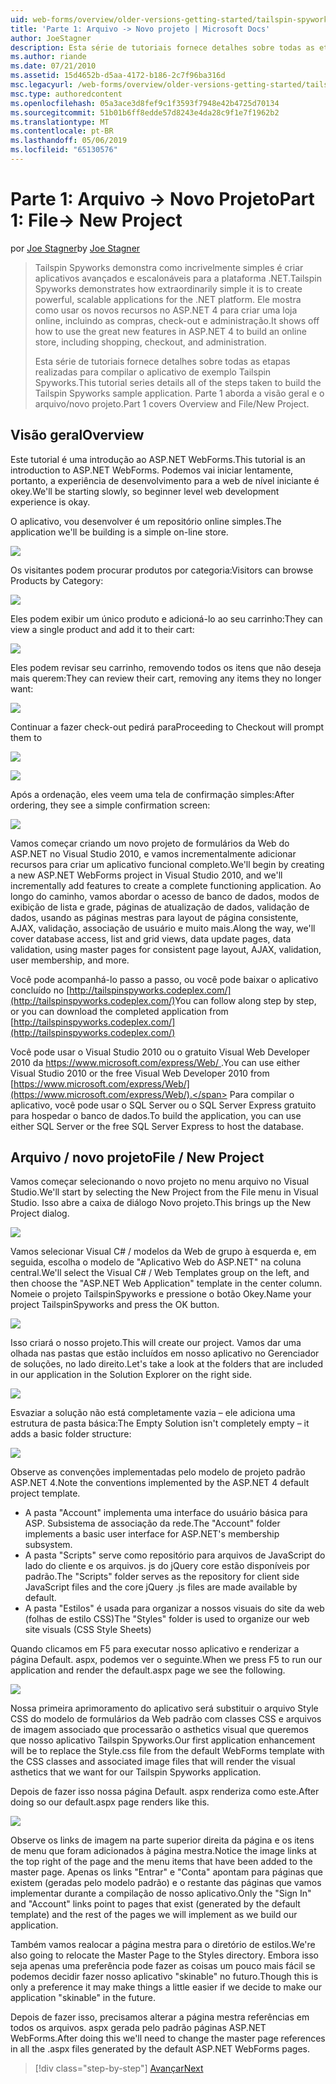 ```yaml
---
uid: web-forms/overview/older-versions-getting-started/tailspin-spyworks/tailspin-spyworks-part-1
title: 'Parte 1: Arquivo -> Novo projeto | Microsoft Docs'
author: JoeStagner
description: Esta série de tutoriais fornece detalhes sobre todas as etapas realizadas para compilar o aplicativo de exemplo Tailspin Spyworks. Parte 1 aborda a visão geral e o arquivo/novo projeto.
ms.author: riande
ms.date: 07/21/2010
ms.assetid: 15d4652b-d5aa-4172-b186-2c7f96ba316d
msc.legacyurl: /web-forms/overview/older-versions-getting-started/tailspin-spyworks/tailspin-spyworks-part-1
msc.type: authoredcontent
ms.openlocfilehash: 05a3ace3d8fef9c1f3593f7948e42b4725d70134
ms.sourcegitcommit: 51b01b6ff8edde57d8243e4da28c9f1e7f1962b2
ms.translationtype: MT
ms.contentlocale: pt-BR
ms.lasthandoff: 05/06/2019
ms.locfileid: "65130576"
---
```

# <a name="part-1-file--new-project"></a><span data-ttu-id="8a642-104">Parte 1: Arquivo -> Novo Projeto</span><span class="sxs-lookup"><span data-stu-id="8a642-104">Part 1: File-> New Project</span></span>

<span data-ttu-id="8a642-105">por [Joe Stagner](https://github.com/JoeStagner)</span><span class="sxs-lookup"><span data-stu-id="8a642-105">by [Joe Stagner](https://github.com/JoeStagner)</span></span>

> <span data-ttu-id="8a642-106">Tailspin Spyworks demonstra como incrivelmente simples é criar aplicativos avançados e escalonáveis para a plataforma .NET.</span><span class="sxs-lookup"><span data-stu-id="8a642-106">Tailspin Spyworks demonstrates how extraordinarily simple it is to create powerful, scalable applications for the .NET platform.</span></span> <span data-ttu-id="8a642-107">Ele mostra como usar os novos recursos no ASP.NET 4 para criar uma loja online, incluindo as compras, check-out e administração.</span><span class="sxs-lookup"><span data-stu-id="8a642-107">It shows off how to use the great new features in ASP.NET 4 to build an online store, including shopping, checkout, and administration.</span></span>
> 
> <span data-ttu-id="8a642-108">Esta série de tutoriais fornece detalhes sobre todas as etapas realizadas para compilar o aplicativo de exemplo Tailspin Spyworks.</span><span class="sxs-lookup"><span data-stu-id="8a642-108">This tutorial series details all of the steps taken to build the Tailspin Spyworks sample application.</span></span> <span data-ttu-id="8a642-109">Parte 1 aborda a visão geral e o arquivo/novo projeto.</span><span class="sxs-lookup"><span data-stu-id="8a642-109">Part 1 covers Overview and File/New Project.</span></span>

## <a id="_Toc260221666"></a>  <span data-ttu-id="8a642-110">Visão geral</span><span class="sxs-lookup"><span data-stu-id="8a642-110">Overview</span></span>

<span data-ttu-id="8a642-111">Este tutorial é uma introdução ao ASP.NET WebForms.</span><span class="sxs-lookup"><span data-stu-id="8a642-111">This tutorial is an introduction to ASP.NET WebForms.</span></span> <span data-ttu-id="8a642-112">Podemos vai iniciar lentamente, portanto, a experiência de desenvolvimento para a web de nível iniciante é okey.</span><span class="sxs-lookup"><span data-stu-id="8a642-112">We'll be starting slowly, so beginner level web development experience is okay.</span></span>

<span data-ttu-id="8a642-113">O aplicativo, vou desenvolver é um repositório online simples.</span><span class="sxs-lookup"><span data-stu-id="8a642-113">The application we'll be building is a simple on-line store.</span></span>

![](tailspin-spyworks-part-1/_static/image1.jpg)

<span data-ttu-id="8a642-114">Os visitantes podem procurar produtos por categoria:</span><span class="sxs-lookup"><span data-stu-id="8a642-114">Visitors can browse Products by Category:</span></span>

![](tailspin-spyworks-part-1/_static/image2.jpg)

<span data-ttu-id="8a642-115">Eles podem exibir um único produto e adicioná-lo ao seu carrinho:</span><span class="sxs-lookup"><span data-stu-id="8a642-115">They can view a single product and add it to their cart:</span></span>

![](tailspin-spyworks-part-1/_static/image3.jpg)

<span data-ttu-id="8a642-116">Eles podem revisar seu carrinho, removendo todos os itens que não deseja mais querem:</span><span class="sxs-lookup"><span data-stu-id="8a642-116">They can review their cart, removing any items they no longer want:</span></span>

![](tailspin-spyworks-part-1/_static/image4.jpg)

<span data-ttu-id="8a642-117">Continuar a fazer check-out pedirá para</span><span class="sxs-lookup"><span data-stu-id="8a642-117">Proceeding to Checkout will prompt them to</span></span>

![](tailspin-spyworks-part-1/_static/image5.jpg)

![](tailspin-spyworks-part-1/_static/image6.jpg)

<span data-ttu-id="8a642-118">Após a ordenação, eles veem uma tela de confirmação simples:</span><span class="sxs-lookup"><span data-stu-id="8a642-118">After ordering, they see a simple confirmation screen:</span></span>

![](tailspin-spyworks-part-1/_static/image7.jpg)

<span data-ttu-id="8a642-119">Vamos começar criando um novo projeto de formulários da Web do ASP.NET no Visual Studio 2010, e vamos incrementalmente adicionar recursos para criar um aplicativo funcional completo.</span><span class="sxs-lookup"><span data-stu-id="8a642-119">We'll begin by creating a new ASP.NET WebForms project in Visual Studio 2010, and we'll incrementally add features to create a complete functioning application.</span></span> <span data-ttu-id="8a642-120">Ao longo do caminho, vamos abordar o acesso de banco de dados, modos de exibição de lista e grade, páginas de atualização de dados, validação de dados, usando as páginas mestras para layout de página consistente, AJAX, validação, associação de usuário e muito mais.</span><span class="sxs-lookup"><span data-stu-id="8a642-120">Along the way, we'll cover database access, list and grid views, data update pages, data validation, using master pages for consistent page layout, AJAX, validation, user membership, and more.</span></span>

<span data-ttu-id="8a642-121">Você pode acompanhá-lo passo a passo, ou você pode baixar o aplicativo concluído no [http://tailspinspyworks.codeplex.com/](http://tailspinspyworks.codeplex.com/)</span><span class="sxs-lookup"><span data-stu-id="8a642-121">You can follow along step by step, or you can download the completed application from [http://tailspinspyworks.codeplex.com/](http://tailspinspyworks.codeplex.com/)</span></span>

<span data-ttu-id="8a642-122">Você pode usar o Visual Studio 2010 ou o gratuito Visual Web Developer 2010 da [ https://www.microsoft.com/express/Web/ ](https://www.microsoft.com/express/Web/).</span><span class="sxs-lookup"><span data-stu-id="8a642-122">You can use either Visual Studio 2010 or the free Visual Web Developer 2010 from [https://www.microsoft.com/express/Web/](https://www.microsoft.com/express/Web/).</span></span> <span data-ttu-id="8a642-123">Para compilar o aplicativo, você pode usar o SQL Server ou o SQL Server Express gratuito para hospedar o banco de dados.</span><span class="sxs-lookup"><span data-stu-id="8a642-123">To build the application, you can use either SQL Server or the free SQL Server Express to host the database.</span></span>

## <a id="_Toc260221667"></a>  <span data-ttu-id="8a642-124">Arquivo / novo projeto</span><span class="sxs-lookup"><span data-stu-id="8a642-124">File / New Project</span></span>

<span data-ttu-id="8a642-125">Vamos começar selecionando o novo projeto no menu arquivo no Visual Studio.</span><span class="sxs-lookup"><span data-stu-id="8a642-125">We'll start by selecting the New Project from the File menu in Visual Studio.</span></span> <span data-ttu-id="8a642-126">Isso abre a caixa de diálogo Novo projeto.</span><span class="sxs-lookup"><span data-stu-id="8a642-126">This brings up the New Project dialog.</span></span>

![](tailspin-spyworks-part-1/_static/image8.jpg)

<span data-ttu-id="8a642-127">Vamos selecionar Visual C# / modelos da Web de grupo à esquerda e, em seguida, escolha o modelo de "Aplicativo Web do ASP.NET" na coluna central.</span><span class="sxs-lookup"><span data-stu-id="8a642-127">We'll select the Visual C# / Web Templates group on the left, and then choose the "ASP.NET Web Application" template in the center column.</span></span> <span data-ttu-id="8a642-128">Nomeie o projeto TailspinSpyworks e pressione o botão Okey.</span><span class="sxs-lookup"><span data-stu-id="8a642-128">Name your project TailspinSpyworks and press the OK button.</span></span>

![](tailspin-spyworks-part-1/_static/image9.jpg)

<span data-ttu-id="8a642-129">Isso criará o nosso projeto.</span><span class="sxs-lookup"><span data-stu-id="8a642-129">This will create our project.</span></span> <span data-ttu-id="8a642-130">Vamos dar uma olhada nas pastas que estão incluídos em nosso aplicativo no Gerenciador de soluções, no lado direito.</span><span class="sxs-lookup"><span data-stu-id="8a642-130">Let's take a look at the folders that are included in our application in the Solution Explorer on the right side.</span></span>

![](tailspin-spyworks-part-1/_static/image10.jpg)

<span data-ttu-id="8a642-131">Esvaziar a solução não está completamente vazia – ele adiciona uma estrutura de pasta básica:</span><span class="sxs-lookup"><span data-stu-id="8a642-131">The Empty Solution isn't completely empty – it adds a basic folder structure:</span></span>

![](tailspin-spyworks-part-1/_static/image1.png)

<span data-ttu-id="8a642-132">Observe as convenções implementadas pelo modelo de projeto padrão ASP.NET 4.</span><span class="sxs-lookup"><span data-stu-id="8a642-132">Note the conventions implemented by the ASP.NET 4 default project template.</span></span>

- <span data-ttu-id="8a642-133">A pasta "Account" implementa uma interface do usuário básica para ASP. Subsistema de associação da rede.</span><span class="sxs-lookup"><span data-stu-id="8a642-133">The "Account" folder implements a basic user interface for ASP.NET's membership subsystem.</span></span>
- <span data-ttu-id="8a642-134">A pasta "Scripts" serve como repositório para arquivos de JavaScript do lado do cliente e os arquivos. js do jQuery core estão disponíveis por padrão.</span><span class="sxs-lookup"><span data-stu-id="8a642-134">The "Scripts" folder serves as the repository for client side JavaScript files and the core jQuery .js files are made available by default.</span></span>
- <span data-ttu-id="8a642-135">A pasta "Estilos" é usada para organizar a nossos visuais do site da web (folhas de estilo CSS)</span><span class="sxs-lookup"><span data-stu-id="8a642-135">The "Styles" folder is used to organize our web site visuals (CSS Style Sheets)</span></span>

<span data-ttu-id="8a642-136">Quando clicamos em F5 para executar nosso aplicativo e renderizar a página Default. aspx, podemos ver o seguinte.</span><span class="sxs-lookup"><span data-stu-id="8a642-136">When we press F5 to run our application and render the default.aspx page we see the following.</span></span>

![](tailspin-spyworks-part-1/_static/image11.jpg)

<span data-ttu-id="8a642-137">Nossa primeira aprimoramento do aplicativo será substituir o arquivo Style CSS do modelo de formulários da Web padrão com classes CSS e arquivos de imagem associado que processarão o asthetics visual que queremos que nosso aplicativo Tailspin Spyworks.</span><span class="sxs-lookup"><span data-stu-id="8a642-137">Our first application enhancement will be to replace the Style.css file from the default WebForms template with the CSS classes and associated image files that will render the visual asthetics that we want for our Tailspin Spyworks application.</span></span>

<span data-ttu-id="8a642-138">Depois de fazer isso nossa página Default. aspx renderiza como este.</span><span class="sxs-lookup"><span data-stu-id="8a642-138">After doing so our default.aspx page renders like this.</span></span>

![](tailspin-spyworks-part-1/_static/image12.jpg)

<span data-ttu-id="8a642-139">Observe os links de imagem na parte superior direita da página e os itens de menu que foram adicionados à página mestra.</span><span class="sxs-lookup"><span data-stu-id="8a642-139">Notice the image links at the top right of the page and the menu items that have been added to the master page.</span></span> <span data-ttu-id="8a642-140">Apenas os links "Entrar" e "Conta" apontam para páginas que existem (geradas pelo modelo padrão) e o restante das páginas que vamos implementar durante a compilação de nosso aplicativo.</span><span class="sxs-lookup"><span data-stu-id="8a642-140">Only the "Sign In" and "Account" links point to pages that exist (generated by the default template) and the rest of the pages we will implement as we build our application.</span></span>

<span data-ttu-id="8a642-141">Também vamos realocar a página mestra para o diretório de estilos.</span><span class="sxs-lookup"><span data-stu-id="8a642-141">We're also going to relocate the Master Page to the Styles directory.</span></span> <span data-ttu-id="8a642-142">Embora isso seja apenas uma preferência pode fazer as coisas um pouco mais fácil se podemos decidir fazer nosso aplicativo "skinable" no futuro.</span><span class="sxs-lookup"><span data-stu-id="8a642-142">Though this is only a preference it may make things a little easier if we decide to make our application "skinable" in the future.</span></span>

<span data-ttu-id="8a642-143">Depois de fazer isso, precisamos alterar a página mestra referências em todos os arquivos. aspx gerada pelo padrão páginas ASP.NET WebForms.</span><span class="sxs-lookup"><span data-stu-id="8a642-143">After doing this we'll need to change the master page references in all the .aspx files generated by the default ASP.NET WebForms pages.</span></span>

> [!div class="step-by-step"]
> [<span data-ttu-id="8a642-144">Avançar</span><span class="sxs-lookup"><span data-stu-id="8a642-144">Next</span></span>](tailspin-spyworks-part-2.md)
